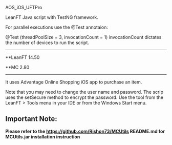 
 AOS_iOS_UFTPro

LeanFT Java script with TestNG framework.

For parallel executions use the @Test annotaion:

@Test (threadPoolSize = 3, invocationCount = 1) invocationCount dictates the number of devices to run the script.

---------------

**LeanFT 14.50

**MC 2.80

---------------

It uses Advantage Online Shopping iOS app to purchase an item.

Note that you may need to change the user name and password. The scrip uses the setSecure method to encrypt the password. Use the tool from the LeanFT > Tools menu in your IDE or from the Windows Start menu.

Important Note:
---------------
<b>Please refer to the https://github.com/Rishon73/MCUtils README.md for MCUtils.jar installation instruction </b>

